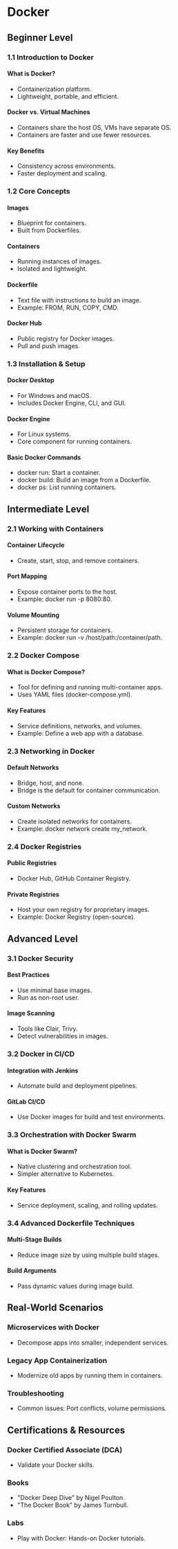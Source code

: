 # Docker
## Beginner Level
### 1.1 Introduction to Docker
#### What is Docker?
- Containerization platform.
- Lightweight, portable, and efficient.
#### Docker vs. Virtual Machines
- Containers share the host OS, VMs have separate OS.
- Containers are faster and use fewer resources.
#### Key Benefits
- Consistency across environments.
- Faster deployment and scaling.

### 1.2 Core Concepts
#### Images
- Blueprint for containers.
- Built from Dockerfiles.
#### Containers
- Running instances of images.
- Isolated and lightweight.
#### Dockerfile
- Text file with instructions to build an image.
- Example: FROM, RUN, COPY, CMD.
#### Docker Hub
- Public registry for Docker images.
- Pull and push images.

### 1.3 Installation & Setup
#### Docker Desktop
- For Windows and macOS.
- Includes Docker Engine, CLI, and GUI.
#### Docker Engine
- For Linux systems.
- Core component for running containers.
#### Basic Docker Commands
- docker run: Start a container.
- docker build: Build an image from a Dockerfile.
- docker ps: List running containers.

## Intermediate Level
### 2.1 Working with Containers
#### Container Lifecycle
- Create, start, stop, and remove containers.
#### Port Mapping
- Expose container ports to the host.
- Example: docker run -p 8080:80.
#### Volume Mounting
- Persistent storage for containers.
- Example: docker run -v /host/path:/container/path.

### 2.2 Docker Compose
#### What is Docker Compose?
- Tool for defining and running multi-container apps.
- Uses YAML files (docker-compose.yml).
#### Key Features
- Service definitions, networks, and volumes.
- Example: Define a web app with a database.

### 2.3 Networking in Docker
#### Default Networks
- Bridge, host, and none.
- Bridge is the default for container communication.
#### Custom Networks
- Create isolated networks for containers.
- Example: docker network create my_network.

### 2.4 Docker Registries
#### Public Registries
- Docker Hub, GitHub Container Registry.
#### Private Registries
- Host your own registry for proprietary images.
- Example: Docker Registry (open-source).

## Advanced Level
### 3.1 Docker Security
#### Best Practices
- Use minimal base images.
- Run as non-root user.
#### Image Scanning
- Tools like Clair, Trivy.
- Detect vulnerabilities in images.

### 3.2 Docker in CI/CD
#### Integration with Jenkins
- Automate build and deployment pipelines.
#### GitLab CI/CD
- Use Docker images for build and test environments.

### 3.3 Orchestration with Docker Swarm
#### What is Docker Swarm?
- Native clustering and orchestration tool.
- Simpler alternative to Kubernetes.
#### Key Features
- Service deployment, scaling, and rolling updates.

### 3.4 Advanced Dockerfile Techniques
#### Multi-Stage Builds
- Reduce image size by using multiple build stages.
#### Build Arguments
- Pass dynamic values during image build.

## Real-World Scenarios
### Microservices with Docker
- Decompose apps into smaller, independent services.
### Legacy App Containerization
- Modernize old apps by running them in containers.
### Troubleshooting
- Common issues: Port conflicts, volume permissions.

## Certifications & Resources
### Docker Certified Associate (DCA)
- Validate your Docker skills.
### Books
- "Docker Deep Dive" by Nigel Poulton.
- "The Docker Book" by James Turnbull.
### Labs
- Play with Docker: Hands-on Docker tutorials.
